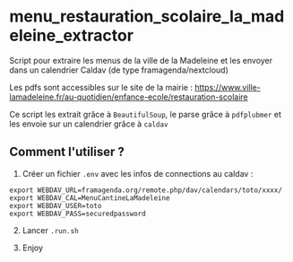 # menu_restauration_scolaire_la_madeleine_extractor

Script pour extraire les menus de la ville de la Madeleine et les envoyer dans un calendrier Caldav (de type framagenda/nextcloud)

Les pdfs sont accessibles sur le site de la mairie : https://www.ville-lamadeleine.fr/au-quotidien/enfance-ecole/restauration-scolaire

Ce script les extrait grâce à `BeautifulSoup`, le parse grâce à `pdfplubmer` et les envoie sur un calendrier grâce à `caldav`

## Comment l'utiliser ?

1. Créer un fichier `.env` avec les infos de connections au caldav :

```
export WEBDAV_URL=framagenda.org/remote.php/dav/calendars/toto/xxxx/
export WEBDAV_CAL=MenuCantineLaMadeleine
export WEBDAV_USER=toto
export WEBDAV_PASS=securedpassword
```

2. Lancer `.run.sh`

3. Enjoy
